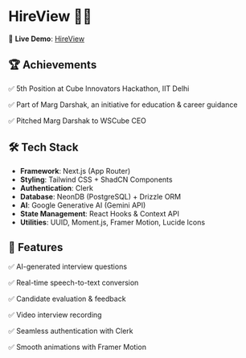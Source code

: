 # HireView 🎤💼  

🚀 **Live Demo**: [HireView](https://hire-view-ehshan.vercel.app/)  

## 🏆 Achievements  

✅ 5th Position at Cube Innovators Hackathon, IIT Delhi  

✅ Part of Marg Darshak, an initiative for education & career guidance  

✅ Pitched Marg Darshak to WSCube CEO  

## 🛠 Tech Stack  

- **Framework**: Next.js (App Router)  
- **Styling**: Tailwind CSS + ShadCN Components  
- **Authentication**: Clerk  
- **Database**: NeonDB (PostgreSQL) + Drizzle ORM  
- **AI**: Google Generative AI (Gemini API)  
- **State Management**: React Hooks & Context API  
- **Utilities**: UUID, Moment.js, Framer Motion, Lucide Icons  

## 🚀 Features  

✅ AI-generated interview questions  

✅ Real-time speech-to-text conversion  

✅ Candidate evaluation & feedback  

✅ Video interview recording  

✅ Seamless authentication with Clerk  

✅ Smooth animations with Framer Motion  

